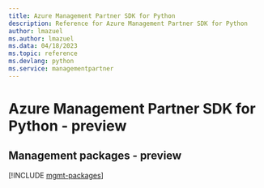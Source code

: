 ```yaml
---
title: Azure Management Partner SDK for Python
description: Reference for Azure Management Partner SDK for Python
author: lmazuel
ms.author: lmazuel
ms.data: 04/18/2023
ms.topic: reference
ms.devlang: python
ms.service: managementpartner
---
```

# Azure Management Partner SDK for Python - preview

## Management packages - preview
[!INCLUDE [mgmt-packages](management-partner-mgmt-index.md)]